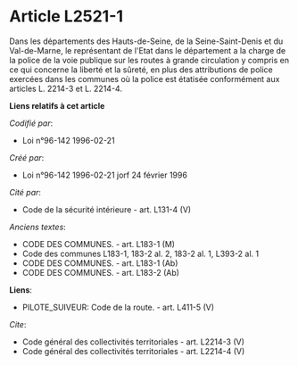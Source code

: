 # Article L2521-1

Dans les départements des Hauts-de-Seine, de la Seine-Saint-Denis et du Val-de-Marne, le représentant de l'Etat dans le
département a la charge de la police de la voie publique sur les routes à grande circulation y compris en ce qui concerne la
liberté et la sûreté, en plus des attributions de police exercées dans les communes où la police est étatisée conformément
aux articles L. 2214-3 et L. 2214-4.

**Liens relatifs à cet article**

_Codifié par_:

  - Loi n°96-142 1996-02-21

_Créé par_:

  - Loi n°96-142 1996-02-21 jorf 24 février 1996

_Cité par_:

  - Code de la sécurité intérieure - art. L131-4 (V)

_Anciens textes_:

  - CODE DES COMMUNES. - art. L183-1 (M)
  - Code des communes L183-1, 183-2 al. 2, 183-2 al. 1, L393-2 al. 1
  - CODE DES COMMUNES. - art. L183-1 (Ab)
  - CODE DES COMMUNES. - art. L183-2 (Ab)

**Liens**:

  - PILOTE_SUIVEUR: Code de la route. - art. L411-5 (V)

_Cite_:

  - Code général des collectivités territoriales - art. L2214-3 (V)
  - Code général des collectivités territoriales - art. L2214-4 (V)
